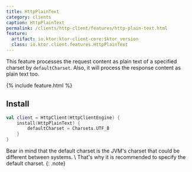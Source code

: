 ```yaml
---
title: HttpPlainText
category: clients
caption: HttpPlainText
permalink: /clients/http-client/features/http-plain-text.html
feature:
  artifact: io.ktor:ktor-client-core:$ktor_version
  class: io.ktor.client.features.HttpPlainText
---
```


This feature processes the request content as plain text of a specified charset by `defaultCharset`.
Also, it will process the response content as plain text too.

{% include feature.html %}

## Install

```kotlin
val client = HttpClient(HttpClientEngine) {
    install(HttpPlainText) {
        defaultCharset = Charsets.UTF_8
    }
}
```

Bear in mind that the default charset is the JVM's charset that could be different between systems. \\
That's why it is recommended to specify the default charset.
{: .note}
